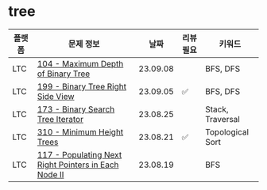# tree
| 플랫폼 | 문제 정보 | 날짜       | 리뷰 필요 | 키워드              |
|------|-----|----------|-------|------------------|
| LTC | [104 - Maximum Depth of Binary Tree](https://leetcode.com/problems/maximum-depth-of-binary-tree/) | 23.09.08 | | BFS, DFS |
| LTC | [199 - Binary Tree Right Side View](https://leetcode.com/problems/binary-tree-right-side-view/) | 23.09.05 | ✅ | BFS, DFS |
| LTC | [173 - Binary Search Tree Iterator](https://leetcode.com/problems/binary-search-tree-iterator/) | 23.08.25 | | Stack, Traversal |
| LTC | [310 - Minimum Height Trees](https://leetcode.com/problems/minimum-height-trees/) | 23.08.21 | ✅ | Topological Sort |
| LTC | [117 - Populating Next Right Pointers in Each Node II](https://leetcode.com/problems/populating-next-right-pointers-in-each-node-ii/) | 23.08.19 | | BFS              |
